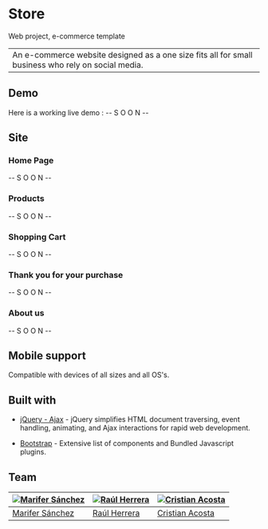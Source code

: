 # Store
Web project, e-commerce template

<table>
<tr>
<td>
  An e-commerce website designed as a one size fits all for small business who rely on social media.
</td>
</tr>
</table>

## Demo
Here is a working live demo :  -- S O O N --

## Site

### Home Page
-- S O O N --

### Products
-- S O O N --

### Shopping Cart
-- S O O N --

### Thank you for your purchase
-- S O O N --

### About us
-- S O O N --

## Mobile support
Compatible with devices of all sizes and all OS's.

## Built with 

- [jQuery - Ajax](http://www.w3schools.com/jquery/jquery_ref_ajax.asp) - jQuery simplifies HTML document traversing, event handling, animating, and Ajax interactions for rapid web development.

- [Bootstrap](http://getbootstrap.com/) - Extensive list of components and  Bundled Javascript plugins.

## Team

[![Marifer Sánchez](https://avatars0.githubusercontent.com/u/23536644?s=400&u=757fbaa1f80234b943692e9d7c219feacb73380f&v=4)](http://github.com/marifersanchezl/)  | [![Raúl Herrera](https://avatars2.githubusercontent.com/u/23624317?s=400&u=40d96c69e1be6c7851b88ea1607a0d9b481b9388&v=4)](https://github.com/raulherreras)| [![Cristian Acosta](https://avatars2.githubusercontent.com/u/36548513?s=400&u=056561f9ee4e680a0c636ef2b487fda6b153041e&v=4)](https://github.com/raintics)
---|---|---
[Marifer Sánchez ](http://github.com/marifersanchezl/) |[Raúl Herrera ](https://www.quandl.com) | [Cristian Acosta ](https://github.com/raintics)